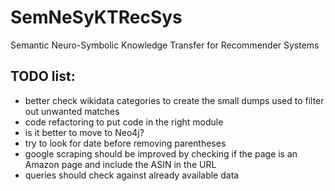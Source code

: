 # SemNeSyKTRecSys
Semantic Neuro-Symbolic Knowledge Transfer for Recommender Systems

## TODO list:
- better check wikidata categories to create the small dumps used to filter out unwanted matches
- code refactoring to put code in the right module
- is it better to move to Neo4j?
- try to look for date before removing parentheses
- google scraping should be improved by checking if the page is an Amazon page and include the ASIN in the URL
- queries should check against already available data